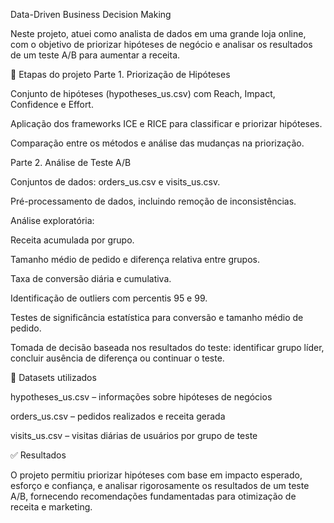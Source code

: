 Data-Driven Business Decision Making

Neste projeto, atuei como analista de dados em uma grande loja online, com o objetivo de priorizar hipóteses de negócio e analisar os resultados de um teste A/B para aumentar a receita.

🔹 Etapas do projeto
Parte 1. Priorização de Hipóteses

Conjunto de hipóteses (hypotheses_us.csv) com Reach, Impact, Confidence e Effort.

Aplicação dos frameworks ICE e RICE para classificar e priorizar hipóteses.

Comparação entre os métodos e análise das mudanças na priorização.

Parte 2. Análise de Teste A/B

Conjuntos de dados: orders_us.csv e visits_us.csv.

Pré-processamento de dados, incluindo remoção de inconsistências.

Análise exploratória:

Receita acumulada por grupo.

Tamanho médio de pedido e diferença relativa entre grupos.

Taxa de conversão diária e cumulativa.

Identificação de outliers com percentis 95 e 99.

Testes de significância estatística para conversão e tamanho médio de pedido.

Tomada de decisão baseada nos resultados do teste: identificar grupo líder, concluir ausência de diferença ou continuar o teste.

📂 Datasets utilizados

hypotheses_us.csv – informações sobre hipóteses de negócios

orders_us.csv – pedidos realizados e receita gerada

visits_us.csv – visitas diárias de usuários por grupo de teste

✅ Resultados

O projeto permitiu priorizar hipóteses com base em impacto esperado, esforço e confiança, e analisar rigorosamente os resultados de um teste A/B, fornecendo recomendações fundamentadas para otimização de receita e marketing.
